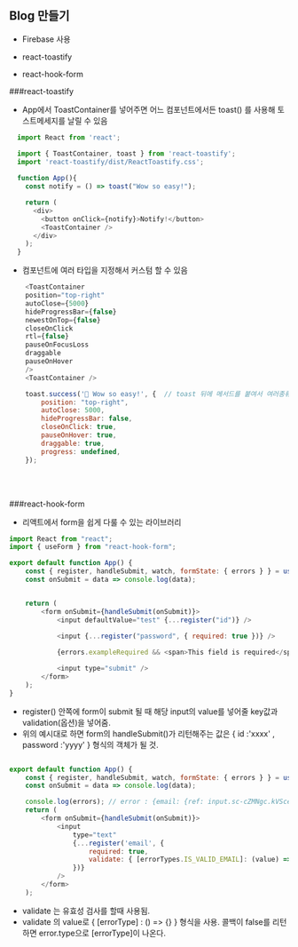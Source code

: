 ## Blog 만들기

- Firebase 사용

- react-toastify
- react-hook-form

###react-toastify
- App에서 ToastContainer를 넣어주면 어느 컴포넌트에서든 toast() 를 사용해 토스트메세지를 날릴 수 있음
```javascript
  import React from 'react';

  import { ToastContainer, toast } from 'react-toastify';
  import 'react-toastify/dist/ReactToastify.css';
  
  function App(){
    const notify = () => toast("Wow so easy!");

    return (
      <div>
        <button onClick={notify}>Notify!</button>
        <ToastContainer />
      </div>
    );
  }
```
- 컴포넌트에 여러 타입을 지정해서 커스텀 할 수 있음
```javascript
    <ToastContainer
    position="top-right" 
    autoClose={5000}
    hideProgressBar={false}
    newestOnTop={false}
    closeOnClick
    rtl={false}
    pauseOnFocusLoss
    draggable
    pauseOnHover
    />
    <ToastContainer />

    toast.success('🦄 Wow so easy!', {  // toast 뒤에 메서드를 붙여서 여러종류의 타입 사용 가능
        position: "top-right",
        autoClose: 5000,
        hideProgressBar: false,
        closeOnClick: true,
        pauseOnHover: true,
        draggable: true,
        progress: undefined,
    });
```

<br/>
<br/>

###react-hook-form

- 리액트에서 form을 쉽게 다룰 수 있는 라이브러리

```javascript
import React from "react";
import { useForm } from "react-hook-form";

export default function App() {
    const { register, handleSubmit, watch, formState: { errors } } = useForm();
    const onSubmit = data => console.log(data);


    return (
        <form onSubmit={handleSubmit(onSubmit)}>
            <input defaultValue="test" {...register("id")} />

            <input {...register("password", { required: true })} />
            
            {errors.exampleRequired && <span>This field is required</span>}

            <input type="submit" />
        </form>
    );
}
```

- register() 안쪽에 form이 submit 될 때 해당 input의 value를 넣어줄 key값과 validation(옵션)을 넣어줌.
- 위의 예시대로 하면 form의 handleSubmit()가 리턴해주는 값은 { id :'xxxx' , password :'yyyy' } 형식의 객체가 될 것.


```javascript

export default function App() {
    const { register, handleSubmit, watch, formState: { errors } } = useForm();
    const onSubmit = data => console.log(data);

    console.log(errors); // error : {email: {ref: input.sc-cZMNgc.kVScea, type: 'isValidEmail', message: ''}}
    return (
        <form onSubmit={handleSubmit(onSubmit)}>
            <input
                type="text"
                {...register('email', {
                    required: true,
                    validate: { [errorTypes.IS_VALID_EMAIL]: (value) => Validate.isValidEmail(value) },
                })}
            />
        </form>
    ); 


```

- validate 는 유효성 검사를 할때 사용됨.
- validate 의 value로 { [errorType] : () => {} } 형식을 사용. 콜백이 false를 리턴하면 error.type으로 [errorType]이 나온다.
  
